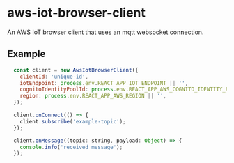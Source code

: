 # aws-iot-browser-client

An AWS IoT browser client that uses an mqtt websocket connection.


## Example
```javascript
  const client = new AwsIotBrowserClient({
    clientId: 'unique-id',
    iotEndpoint: process.env.REACT_APP_IOT_ENDPOINT || '',
    cognitoIdentityPoolId: process.env.REACT_APP_AWS_COGNITO_IDENTITY_POOL_ID || '',
    region: process.env.REACT_APP_AWS_REGION || '',
  });

  client.onConnect(() => {
    client.subscribe('example-topic');
  });

  client.onMessage((topic: string, payload: Object) => {
    console.info('received message');
  });
```
